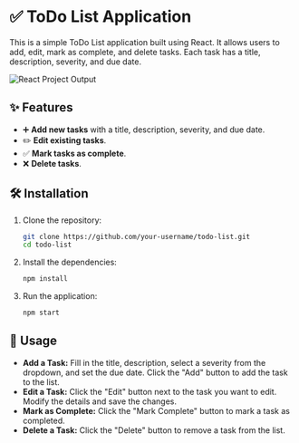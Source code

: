 # ✅ ToDo List Application

This is a simple ToDo List application built using React. It allows users to add, edit, mark as complete, and delete tasks. Each task has a title, description, severity, and due date.

![React Project Output](https://github.com/user-attachments/assets/0738bcbb-c22c-4327-a69c-89d2a48bc9da)


## ✨ Features

- ➕ **Add new tasks** with a title, description, severity, and due date.
- ✏️ **Edit existing tasks**.
- ✅ **Mark tasks as complete**.
- ❌ **Delete tasks**.

## 🛠️ Installation

1. Clone the repository:
    ```bash
    git clone https://github.com/your-username/todo-list.git
    cd todo-list
    ```

2. Install the dependencies:
    ```bash
    npm install
    ```

3. Run the application:
    ```bash
    npm start
    ```

## 🚀 Usage

- **Add a Task:** Fill in the title, description, select a severity from the dropdown, and set the due date. Click the "Add" button to add the task to the list.
- **Edit a Task:** Click the "Edit" button next to the task you want to edit. Modify the details and save the changes.
- **Mark as Complete:** Click the "Mark Complete" button to mark a task as completed.
- **Delete a Task:** Click the "Delete" button to remove a task from the list.
